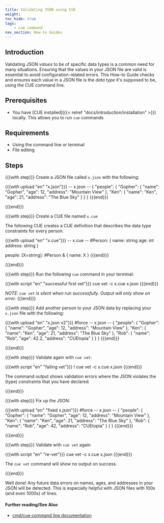 ```yaml
---
title: Validating JSON using CUE
weight:
toc_hide: true
tags:
    - cue command
nav_section: How-to Guides
---
```


## Introduction

Validating JSON _values_ to be of specific data types is a common need for many
situations. Ensuring that the values in your JSON file are valid is essential
to avoid configuration-related errors. This How-to Guide checks and ensures
each value in a JSON file is the _data type_ it's supposed to be, using the CUE
command line.

<!--more-->

## Prerequisites

-   You have [CUE installed]({{< relref "docs/introduction/installation" >}})
    locally. This allows you to run `cue` commands

## Requirements

-   Using the command line or terminal
-   File editing

## Steps

{{{with step}}}
Create a JSON file called `x.json` with the following:

{{{with upload "en" "x.json"}}}
-- x.json --
{
    "people": {
        "Gopher": {
            "name": "Gopher",
            "age": 12,
            "address": "Mountain View"
        },
        "Ken": {
            "name": "Ken",
            "age": 21,
            "address": "The Blue Sky"
        }
    }
}
{{{end}}}

{{{end}}}


{{{with step}}}
Create a CUE file named `x.cue`

The following CUE creates a CUE definition that describes the data type
constraints for every person.

{{{with upload "en" "x.cue"}}}
-- x.cue --
#Person: {
	name:    string
	age:     int
	address: string
}

people: [X=string]: #Person & {
	name: X
}
{{{end}}}

{{{end}}}

{{{with step}}}
Run the following `cue` command in your terminal:

{{{with script "en" "successful first vet"}}}
cue vet -c x.cue x.json
{{{end}}}

_NOTE: `cue vet` is silent when run successfully. Output will only show on error._
{{{end}}}

{{{with step}}}
Add another person to your JSON data by replacing your `x.json` file with the
following:

{{{with upload "en" "x.json v2"}}}
#force
-- x.json --
{
    "people": {
        "Gopher": {
            "name": "Gopher",
            "age": 12,
            "address": "Mountain View"
        },
        "Ken": {
            "name": "Ken",
            "age": 21,
            "address": "The Blue Sky"
        },
        "Rob": {
            "name": "Rob",
            "age": 42.2,
            "address": "CUEtopia"
        }
    }
}
{{{end}}}

{{{end}}}

{{{with step}}}
Validate again with `cue vet`:

{{{with script "en" "failing vet"}}}
! cue vet -c x.cue x.json
{{{end}}}

The command output shows validation errors where the JSON violates
the (type) constraints that you have declared.

{{{end}}}

{{{with step}}}
Fix up the JSON:

{{{with upload "en" "fixed x.json"}}}
#force
-- x.json --
{
    "people": {
        "Gopher": {
            "name": "Gopher",
            "age": 12,
            "address": "Mountain View"
        },
        "Ken": {
            "name": "Ken",
            "age": 21,
            "address": "The Blue Sky"
        },
        "Rob": {
            "name": "Rob",
            "age": 42,
            "address": "CUEtopia"
        }
    }
}
{{{end}}}

{{{end}}}

{{{with step}}}
Validate with `cue vet` again

{{{with script "en" "re-vet"}}}
cue vet -c x.cue x.json
{{{end}}}

The `cue vet` command will show no output on success.

{{{end}}}

Well done! Any future data errors on names, ages, and addresses in your JSON
will be detected. This is especially helpful with JSON files with 100s (and
even 1000s) of lines.

#### Further reading/See Also

-   [cmd/cue command line documentation](https://cue.googlesource.com/cue/+/refs/tags/v0.2.0/doc/cmd/cue.md)
